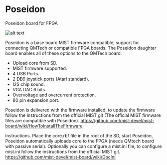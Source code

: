 # Poseidon
Poseidon board for FPGA

![alt text](https://i.postimg.cc/3J4Hh5Cq/IMG20231017222956.jpg)

Poseidon is a base board MIST firmware compatible, support for connecting QMTech or compatible FPGA boards.
The Poseidon daughter board enables all of these options to the QMTech board.
- Upload core from SD.
- MIST firmware supported.
- 4 USB Ports.
- 2 DB9 joystick ports (Atari standard).
- I2S chip sound.
- VGA DAC 6 bits.
- Overvoltage and overcurrent protection.
- 80 pin expansion port.

Poseidon is delivered with the firmware installed, to update the firmware follow the instructions from the official MIST git (The official MIST firmware files are compatible with Poseidon).
https://github.com/mist-devel/mist-board/wiki/HowToInstallTheFirmware

Instructions.
Place the core.rbf file in the root of the SD, start Poseidon, Poseidon automatically uploads core to the FPGA (needs QMtech board with passive serial).
Optionally you can configure a mist.ini file, to configure mist.ini follow the instructions from the official MIST git.
https://github.com/mist-devel/mist-board/wiki/DocIni
